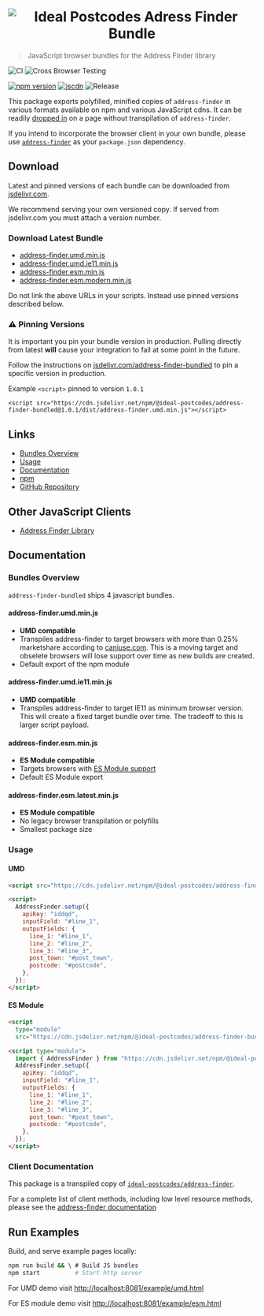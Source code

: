 <h1 align="center">
  <img src="https://img.ideal-postcodes.co.uk/Address%20Finder%20Logo@3x.png" alt="Ideal Postcodes Adress Finder Bundle">
</h1>

> JavaScript browser bundles for the Address Finder library

![CI](https://github.com/ideal-postcodes/address-finder-bundled/workflows/CI/badge.svg)
![Cross Browser Testing](https://github.com/ideal-postcodes/address-finder-bundled/workflows/Cross%20Browser%20Testing/badge.svg?branch=saucelabs)

[![npm version](https://badge.fury.io/js/%40ideal-postcodes%2Faddress-finder-bundled.svg)](https://badge.fury.io/js/%40ideal-postcodes%2Faddress-finder-bundled)
[![jscdn](https://badgen.net/jsdelivr/v/npm/@ideal-postcodes/address-finder-bundled)](https://cdn.jsdelivr.net/npm/@ideal-postcodes/address-finder-bundled/dist/)
![Release](https://github.com/ideal-postcodes/address-finder-bundled/workflows/Release/badge.svg)

This package exports polyfilled, minified copies of `address-finder` in various formats available on npm and various JavaScript cdns. It can be readily [dropped in](#usage) on a page without transpilation of `address-finder`.

If you intend to incorporate the browser client in your own bundle, please use [`address-finder`](https://github.com/ideal-postcodes/address-finder) as your `package.json` dependency.

## Download

Latest and pinned versions of each bundle can be downloaded from [jsdelivr.com](https://www.jsdelivr.com).

We recommend serving your own versioned copy. If served from jsdelivr.com you must attach a version number.

### Download Latest Bundle

- [address-finder.umd.min.js](https://cdn.jsdelivr.net/npm/@ideal-postcodes/address-finder-bundled/dist/address-finder.umd.min.js)
- [address-finder.umd.ie11.min.js](https://cdn.jsdelivr.net/npm/@ideal-postcodes/address-finder-bundled/dist/address-finder.umd.ie11.min.js)
- [address-finder.esm.min.js](https://cdn.jsdelivr.net/npm/@ideal-postcodes/address-finder-bundled/dist/address-finder.esm.min.js)
- [address-finder.esm.modern.min.js](https://cdn.jsdelivr.net/npm/@ideal-postcodes/address-finder-bundled/dist/address-finder.esm.modern.min.js)

Do not link the above URLs in your scripts. Instead use pinned versions described below.

### ⚠️ Pinning Versions

It is important you pin your bundle version in production. Pulling directly from latest **will** cause your integration to fail at some point in the future.

Follow the instructions on [jsdelivr.com/address-finder-bundled](https://www.jsdelivr.com/package/npm/@ideal-postcodes/address-finder-bundled) to pin a specific version in production.

Example `<script>` pinned to version `1.0.1`

```
<script src="https://cdn.jsdelivr.net/npm/@ideal-postcodes/address-finder-bundled@1.0.1/dist/address-finder.umd.min.js"></script>
```

## Links

- [Bundles Overview](#bundles-overview)
- [Usage](#usage)
- [Documentation](https://address-finder.ideal-postcodes.dev/)
- [npm](https://www.npmjs.com/package/@ideal-postcodes/address-finder-bundled)
- [GitHub Repository](https://github.com/ideal-postcodes/address-finder-bundled)

## Other JavaScript Clients

- [Address Finder Library](https://github.com/ideal-postcodes/address-finder)

## Documentation

### Bundles Overview

`address-finder-bundled` ships 4 javascript bundles.

#### address-finder.umd.min.js

- **UMD compatible**
- Transpiles address-finder to target browsers with more than 0.25% marketshare according to [caniuse.com](https://caniuse.com/usage-table). This is a moving target and obselete browsers will lose support over time as new builds are created.
- Default export of the npm module

#### address-finder.umd.ie11.min.js

- **UMD compatible**
- Transpiles address-finder to target IE11 as minimum browser version. This will create a fixed target bundle over time. The tradeoff to this is larger script payload.

#### address-finder.esm.min.js

- **ES Module compatible**
- Targets browsers with [ES Module support](https://caniuse.com/#search=module)
- Default ES Module export

#### address-finder.esm.latest.min.js

- **ES Module compatible**
- No legacy browser transpilation or polyfills
- Smallest package size

### Usage

#### UMD

```html
<script src="https://cdn.jsdelivr.net/npm/@ideal-postcodes/address-finder-bundled@1.0.1/dist/address-finder.umd.min.js"></script>

<script>
  AddressFinder.setup({
    apiKey: "iddqd",
    inputField: "#line_1",
    outputFields: {
      line_1: "#line_1",
      line_2: "#line_2",
      line_3: "#line_3",
      post_town: "#post_town",
      postcode: "#postcode",
    },
  });
</script>
```

#### ES Module

```html
<script
  type="module"
  src="https://cdn.jsdelivr.net/npm/@ideal-postcodes/address-finder-bundled@1.0.1/dist/address-finder.esm.min.js"></script>

<script type="module">
  import { AddressFinder } from "https://cdn.jsdelivr.net/npm/@ideal-postcodes/address-finder-bundled@1.0.1/dist/address-finder.esm.min.js";
  AddressFinder.setup({
    apiKey: "iddqd",
    inputField: "#line_1",
    outputFields: {
      line_1: "#line_1",
      line_2: "#line_2",
      line_3: "#line_3",
      post_town: "#post_town",
      postcode: "#postcode",
    },
  });
</script>
```

### Client Documentation

This package is a transpiled copy of [`ideal-postcodes/address-finder`](https://github.com/ideal-postcodes/address-finder).

For a complete list of client methods, including low level resource methods, please see the [address-finder documentation](https://address-finder.ideal-postcodes.dev/#documentation)

## Run Examples

Build, and serve example pages locally:

```bash
npm run build && \ # Build JS bundles
npm start          # Start http server
```

For UMD demo visit [http://localhost:8081/example/umd.html](http://localhost:8081/example/umd.html)

For ES module demo visit [http://localhost:8081/example/esm.html](http://localhost:8081/example/esm.html)
